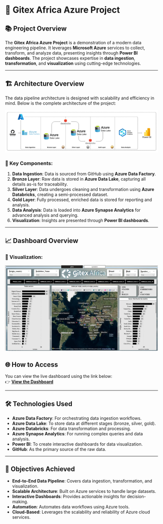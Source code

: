 # 🚀 Gitex Africa Azure Project

## 📚 Project Overview
The **Gitex Africa Azure Project** is a demonstration of a modern data engineering pipeline. It leverages **Microsoft Azure** services to collect, transform, and analyze data, presenting insights through **Power BI dashboards**. The project showcases expertise in **data ingestion**, **transformation**, and **visualization** using cutting-edge technologies.

---

## 🏗️ Architecture Overview
The data pipeline architecture is designed with scalability and efficiency in mind. Below is the complete architecture of the project:

![Architecture](images/Architecture.png)

### 🔑 Key Components:
1. **Data Ingestion**: Data is sourced from GitHub using **Azure Data Factory**.
2. **Bronze Layer**: Raw data is stored in **Azure Data Lake**, capturing all details as-is for traceability.
3. **Silver Layer**: Data undergoes cleaning and transformation using **Azure Databricks**, creating a semi-processed dataset.
4. **Gold Layer**: Fully processed, enriched data is stored for reporting and analysis.
5. **Data Analysis**: Data is loaded into **Azure Synapse Analytics** for advanced analysis and querying.
6. **Visualization**: Insights are presented through **Power BI dashboards**.

---
## 📈 Dashboard Overview  
### 📍 Visualization:  
![Alt Text](images/dash_1.jpg)

## 🌐 How to Access  
You can view the live dashboard using the link below:  
👉 **[View the Dashboard](https://app.powerbi.com/view?r=eyJrIjoiMTJjYmE4NjYtOTQ0Ny00YjRiLWE4OTQtODM4MmY4ZDVkYTdjIiwidCI6ImMyNzg3OTIyLTExZDktNGNhOC1hYWRmLTVlZjdmZjMxYTEyNyJ9)**  

---

## 🛠️ Technologies Used
- **Azure Data Factory**: For orchestrating data ingestion workflows.
- **Azure Data Lake**: To store data at different stages (bronze, silver, gold).
- **Azure Databricks**: For data transformation and processing.
- **Azure Synapse Analytics**: For running complex queries and data analysis.
- **Power BI**: To create interactive dashboards for data visualization.
- **GitHub**: As the primary source of the raw data.

---

## 🎯 Objectives Achieved
- **End-to-End Data Pipeline**: Covers data ingestion, transformation, and visualization.
- **Scalable Architecture**: Built on Azure services to handle large datasets.
- **Interactive Dashboards**: Provides actionable insights for decision-making.
- **Automation**: Automates data workflows using Azure tools.
- **Cloud-Based**: Leverages the scalability and reliability of Azure cloud services.
